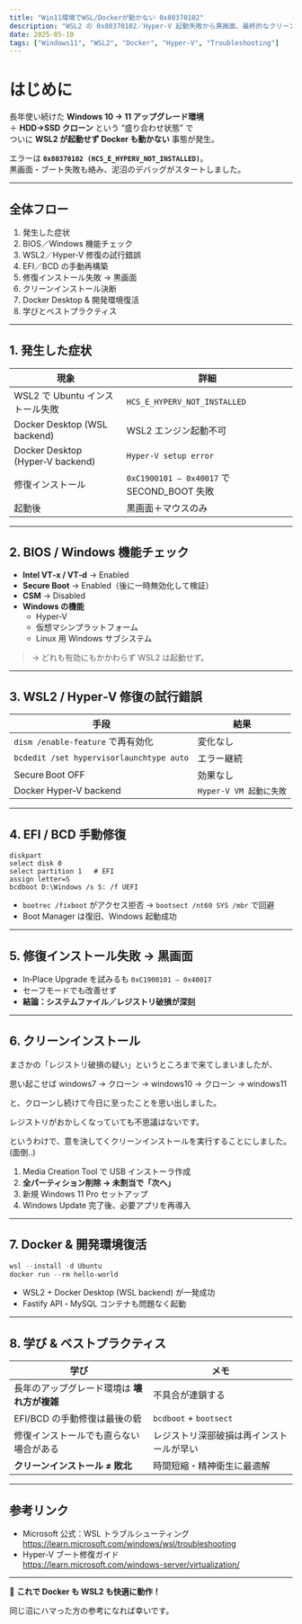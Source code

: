```yaml
---
title: "Win11環境でWSL/Dockerが動かない 0x80370102"
description: "WSL2 の 0x80370102／Hyper‑V 起動失敗から黒画面、最終的なクリーンインストールと Docker 復活までの全手順を時系列でまとめました。再発防止のコツも付属。"
date: 2025-05-10
tags: ["Windows11", "WSL2", "Docker", "Hyper-V", "Troubleshooting"]
---
```


# はじめに

長年使い続けた **Windows 10 → 11 アップグレード環境**  
＋ **HDD→SSD クローン** という “盛り合わせ状態” で  
ついに **WSL2 が起動せず Docker も動かない** 事態が発生。

エラーは **`0x80370102 (HCS_E_HYPERV_NOT_INSTALLED)`**。  
黒画面・ブート失敗も絡み、泥沼のデバッグがスタートしました。

---

## 全体フロー

1. 発生した症状  
2. BIOS／Windows 機能チェック  
3. WSL2／Hyper‑V 修復の試行錯誤  
4. EFI／BCD の手動再構築  
5. 修復インストール失敗 → 黒画面  
6. クリーンインストール決断  
7. Docker Desktop & 開発環境復活  
8. 学びとベストプラクティス  

---

## 1. 発生した症状

| 現象 | 詳細 |
|------|------|
| WSL2 で Ubuntu インストール失敗 | `HCS_E_HYPERV_NOT_INSTALLED` |
| Docker Desktop (WSL backend) | WSL2 エンジン起動不可 |
| Docker Desktop (Hyper‑V backend) | `Hyper‑V setup error` |
| 修復インストール | `0xC1900101 – 0x40017` で SECOND_BOOT 失敗 |
| 起動後 | 黒画面＋マウスのみ |

---

## 2. BIOS / Windows 機能チェック

- **Intel VT‑x / VT‑d** → Enabled  
- **Secure Boot** → Enabled（後に一時無効化して検証）  
- **CSM** → Disabled  
- **Windows の機能**  
  - Hyper‑V  
  - 仮想マシンプラットフォーム  
  - Linux 用 Windows サブシステム  

> → どれも有効にもかかわらず WSL2 は起動せず。

---

## 3. WSL2 / Hyper‑V 修復の試行錯誤

| 手段 | 結果 |
|------|------|
| `dism /enable-feature` で再有効化 | 変化なし |
| `bcdedit /set hypervisorlaunchtype auto` | エラー継続 |
| Secure Boot OFF | 効果なし |
| Docker Hyper‑V backend | `Hyper‑V VM 起動に失敗` |

---

## 4. EFI / BCD 手動修復

```batch
diskpart
select disk 0
select partition 1   # EFI
assign letter=S
bcdboot D:\Windows /s S: /f UEFI
```

- `bootrec /fixboot` がアクセス拒否 → `bootsect /nt60 SYS /mbr` で回避  
- Boot Manager は復旧、Windows 起動成功  

---

## 5. 修復インストール失敗 → 黒画面

- In‑Place Upgrade を試みるも `0xC1900101 – 0x40017`  
- セーフモードでも改善せず  
- **結論：システムファイル／レジストリ破損が深刻**  

---

## 6. クリーンインストール

まさかの「レジストリ破損の疑い」というところまで来てしまいましたが、

思い起こせば windows7 -> クローン -> windows10 -> クローン -> windows11

と、クローンし続けて今日に至ったことを思い出しました。

レジストリがおかしくなっていても不思議はないです。

というわけで、意を決してくクリーンインストールを実行することにしました。(面倒..)

1. Media Creation Tool で USB インストーラ作成  
2. **全パーティション削除 → 未割当で「次へ」**  
3. 新規 Windows 11 Pro セットアップ  
4. Windows Update 完了後、必要アプリを再導入  

---

## 7. Docker & 開発環境復活

```powershell
wsl --install -d Ubuntu
docker run --rm hello-world
```

- WSL2 + Docker Desktop (WSL backend) が一発成功  
- Fastify API・MySQL コンテナも問題なく起動  

---

## 8. 学び & ベストプラクティス

| 学び | メモ |
|------|------|
| 長年のアップグレード環境は **壊れ方が複雑** | 不具合が連鎖する |
| EFI/BCD の手動修復は最後の砦 | `bcdboot` + `bootsect` |
| 修復インストールでも直らない場合がある | レジストリ深部破損は再インストールが早い |
| **クリーンインストール ≠ 敗北** | 時間短縮・精神衛生に最適解 |

---

## 参考リンク

- Microsoft 公式：WSL トラブルシューティング  
  <https://learn.microsoft.com/windows/wsl/troubleshooting>
- Hyper‑V ブート修復ガイド  
  <https://learn.microsoft.com/windows-server/virtualization/>

---

🚀 **これで Docker も WSL2 も快適に動作！**  

同じ沼にハマった方の参考になれば幸いです。
